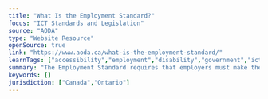 ```yaml
---
title: "What Is the Employment Standard?"
focus: "ICT Standards and Legislation"
source: "AODA"
type: "Website Resource"
openSource: true
link: "https://www.aoda.ca/what-is-the-employment-standard/"
learnTags: ["accessibility","employment","disability","government","ict","regulation","inclusivePractice","bias","canadianLandscape"]
summary: "The Employment Standard requires that employers must make their workplace and employment practices accessible to potential or current employees with disabilities."
keywords: []
jurisdiction: ["Canada","Ontario"]
---
```

